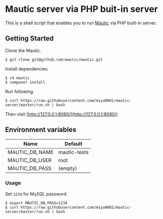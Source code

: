 # Mautic server via PHP buit-in server

This is a shell script that enables you to run [Mautic](https://github.com/mautic/mautic) via PHP built-in server.

## Getting Started

Clone the Mautic.

```
$ git clone git@github.com:mautic/mautic.git
```

Install dependencies.

```
$ cd mautic
$ composer install
```

Run following.

```
$ curl https://raw.githubusercontent.com/miya0001/mautic-server/master/run.sh | bash
```

Then visit [http://127.0.0.1:8080/](http://127.0.0.1:8080/)

## Environment variables

|Name|Default|
|---|---|
|MAUTIC_DB_NAME|mautic-tests|
|MAUTIC_DB_USER|root|
|MAUTIC_DB_PASS|(empty)|

### Usage

Set `1234` for MySQL password.

```
$ export MAUTIC_DB_PASS=1234
$ curl https://raw.githubusercontent.com/miya0001/mautic-server/master/run.sh | bash
```
